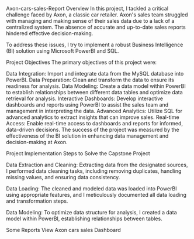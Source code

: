 Axon-cars-sales-Report
Overview In this project, I tackled a critical challenge faced by Axon, a classic car retailer. Axon's sales team struggled with managing and making sense of their sales data due to a lack of a centralized system. The absence of accurate and up-to-date sales reports hindered effective decision-making.

To address these issues, I try to implement a robust Business Intelligence (BI) solution using Microsoft PowerBI and SQL.

Project Objectives The primary objectives of this project were:

Data Integration: Import and integrate data from the MySQL database into PowerBI. Data Preparation: Clean and transform the data to ensure its readiness for analysis. Data Modeling: Create a data model within PowerBI to establish relationships between different data tables and optimize data retrieval for analysis. Interactive Dashboards: Develop interactive dashboards and reports using PowerBI to assist the sales team and management in interpreting the data. Advanced Analytics: Utilize SQL for advanced analytics to extract insights that can improve sales. Real-time Access: Enable real-time access to dashboards and reports for informed, data-driven decisions. The success of the project was measured by the effectiveness of the BI solution in enhancing data management and decision-making at Axon.

Project Implementation Steps to Solve the Capstone Project

Data Extraction and Cleaning: Extracting data from the designated sources, I performed data cleaning tasks, including removing duplicates, handling missing values, and ensuring data consistency.

Data Loading: The cleaned and modeled data was loaded into PowerBI using appropriate features, and I meticulously documented all data loading and transformation steps.

Data Modeling: To optimize data structure for analysis, I created a data model within PowerBI, establishing relationships between tables.

Some Reports View
Axon cars sales Dashboard
